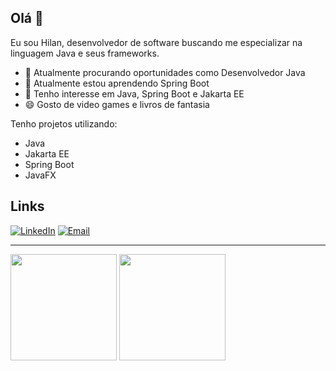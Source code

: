 ## Olá 👋
Eu sou Hilan, desenvolvedor de software buscando me especializar na linguagem Java e seus frameworks.

- 🔭 Atualmente procurando oportunidades como Desenvolvedor Java
- 🌱 Atualmente estou aprendendo Spring Boot
- 💬 Tenho interesse em Java, Spring Boot e Jakarta EE
- 😄 Gosto de video games e livros de fantasia

Tenho projetos utilizando:
- Java
- Jakarta EE
- Spring Boot
- JavaFX

## Links
[![LinkedIn](https://img.shields.io/badge/LinkedIn-blue?logo=linkedin)](https://www.linkedin.com/in/hilancp)
[![Email](https://img.shields.io/badge/Email-red?logo=gmail)](mailto:hilan.paganini@gmail.com)

-----
<div>
  <img height=170 align="center" src="https://github-readme-stats.vercel.app/api?username=Hilan-CP&theme=dark" />
  <img height=170 align="center" src="https://github-readme-stats.vercel.app/api/top-langs?username=Hilan-CP&layout=compact&card_width=320&theme=dark" />
</div>
